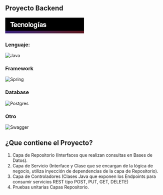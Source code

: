 ## Proyecto Backend

![Banner Technologies](Tecnologías.png) 

### Lenguaje:

![Java](https://img.shields.io/badge/java-%23ED8B00.svg?style=for-the-badge&logo=openjdk&logoColor=white)


### Framework
![Spring](https://img.shields.io/badge/spring-%236DB33F.svg?style=for-the-badge&logo=spring&logoColor=white)

### Database
![Postgres](https://img.shields.io/badge/postgres-%23316192.svg?style=for-the-badge&logo=postgresql&logoColor=white)

### Otro
![Swagger](https://img.shields.io/badge/-Swagger-%23Clojure?style=for-the-badge&logo=swagger&logoColor=white)


## ¿Que contiene el Proyecto?
1. Capa de Repositorio (Interfaces que realizan consultas en Bases de Datos). 
2. Capa de Servicio (Interface y Clase que se encargan de la lógica de negocio, utiliza inyección de 
dependencias de la capa de Repositorio). 
3. Capa de Controladores (Clases Java que exponen los Endpoints para consumir servicios REST tipo 
POST, PUT, GET, DELETE) 
4. Pruebas unitarias Capas Repositorio. 